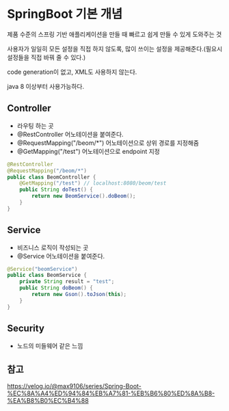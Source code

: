 # SpringBoot 기본 개념

제품 수준의 스프링 기반 애플리케이션을 만들 때 빠르고 쉽게 만들 수 있게 도와주는 것

사용자가 일일히 모든 설정을 직접 하지 않도록, 많이 쓰이는 설정을 제공해준다.(필요시 설정들을 직접 바꿔 줄 수 있다.)

code generation이 없고, XML도 사용하지 않는다.

java 8 이상부터 사용가능하다.

## Controller

- 라우팅 하는 곳
- @RestController 어노테이션을 붙여준다.
- @RequestMapping("/beom/*") 어노테이션으로 상위 경로를 지정해줌
- @GetMapping("/test") 어노테이션으로 endpoint 지정

```java
@RestController
@RequestMapping("/beom/*")
public class BeomController {
    @GetMapping("/test") // localhost:8080/beom/test
    public String doTest() {
        return new BeomService().doBeom();
    }
}
```


## Service

- 비즈니스 로직이 작성되는 곳
- @Service 어노테이션을 붙여준다.

```java
@Service("beomService")
public class BeomService {
    private String result = "test";
    public String doBeom() {
        return new Gson().toJson(this);
    }
}
```

## Security

- 노드의 미들웨어 같은 느낌

## 참고

https://velog.io/@max9106/series/Spring-Boot-%EC%8A%A4%ED%94%84%EB%A7%81-%EB%B6%80%ED%8A%B8-%EA%B8%B0%EC%B4%88